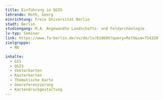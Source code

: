 ```yaml
---
title: Einführung in QGIS
lehrende: Roth, Georg
einrichtung: Freie Universität Berlin
stadt: Berlin
studiengang: M.A. Angewandte Landschafts- und Feldarchäologie 
lv-typ: Seminar
link: https://www.fu-berlin.de/vv/de/lv/818606?query=Roth&sm=754328
zielgruppe:
  - MA

inhalte:
  - GIS
  - QGIS
  - Vektorkarten
  - Rasterkarten
  - Thematische Karte
  - Georeferenzierung
  - Kartendruckgestaltung
---
```

 
